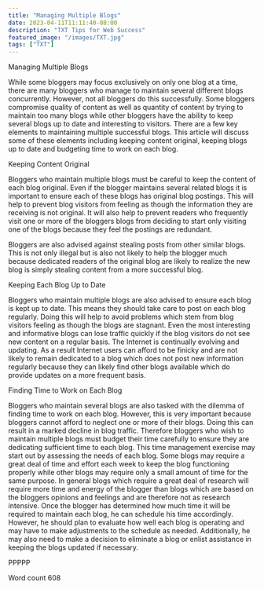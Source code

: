 ```yaml
---
title: "Managing Multiple Blogs"
date: 2023-04-11T11:11:40-08:00
description: "TXT Tips for Web Success"
featured_image: "/images/TXT.jpg"
tags: ["TXT"]
---
```


Managing Multiple Blogs

While some bloggers may focus exclusively on only one blog at a time, there are many bloggers who manage to maintain several different blogs concurrently. However, not all bloggers do this successfully. Some bloggers compromise quality of content as well as quantity of content by trying to maintain too many blogs while other bloggers have the ability to keep several blogs up to date and interesting to visitors. There are a few key elements to maintaining multiple successful blogs. This article will discuss some of these elements including keeping content original, keeping blogs up to date and budgeting time to work on each blog. 

Keeping Content Original

Bloggers who maintain multiple blogs must be careful to keep the content of each blog original. Even if the blogger maintains several related blogs it is important to ensure each of these blogs has original blog postings. This will help to prevent blog visitors from feeling as though the information they are receiving is not original. It will also help to prevent readers who frequently visit one or more of the bloggers blogs from deciding to start only visiting one of the blogs because they feel the postings are redundant. 

Bloggers are also advised against stealing posts from other similar blogs. This is not only illegal but is also not likely to help the blogger much because dedicated readers of the original blog are likely to realize the new blog is simply stealing content from a more successful blog. 

Keeping Each Blog Up to Date

Bloggers who maintain multiple blogs are also advised to ensure each blog is kept up to date. This means they should take care to post on each blog regularly. Doing this will help to avoid problems which stem from blog visitors feeling as though the blogs are stagnant. Even the most interesting and informative blogs can lose traffic quickly if the blog visitors do not see new content on a regular basis. The Internet is continually evolving and updating. As a result Internet users can afford to be finicky and are not likely to remain dedicated to a blog which does not post new information regularly because they can likely find other blogs available which do provide updates on a more frequent basis. 

Finding Time to Work on Each Blog

Bloggers who maintain several blogs are also tasked with the dilemma of finding time to work on each blog. However, this is very important because bloggers cannot afford to neglect one or more of their blogs. Doing this can result in a marked decline in blog traffic. Therefore bloggers who wish to maintain multiple blogs must budget their time carefully to ensure they are dedicating sufficient time to each blog. This time management exercise may start out by assessing the needs of each blog. Some blogs may require a great deal of time and effort each week to keep the blog functioning properly while other blogs may require only a small amount of time for the same purpose. In general blogs which require a great deal of research will require more time and energy of the blogger than blogs which are based on the bloggers opinions and feelings and are therefore not as research intensive. Once the blogger has determined how much time it will be required to maintain each blog, he can schedule his time accordingly. However, he should plan to evaluate how well each blog is operating and may have to make adjustments to the schedule as needed. Additionally, he may also need to make a decision to eliminate a blog or enlist assistance in keeping the blogs updated if necessary. 

PPPPP

Word count 608

